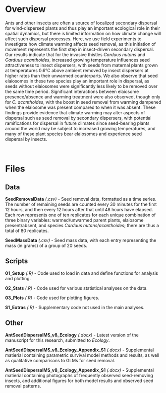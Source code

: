 # Overview

Ants and other insects are often a source of localized secondary dispersal for wind-dispersed plants and thus play an important ecological role in their spatial dynamics, but there is limited information on how climate change will affect such dispersal processes. Here, we use field experiments to investigate how climate warming affects seed removal, as this initiation of movement represents the first step in insect-driven secondary dispersal. Our results indicate that for the invasive thistles *Carduus nutans* and *Carduus acanthoides*, increased growing temperature influences seed attractiveness to insect dispersers, with seeds from maternal plants grown at temperatures 0.6°C above ambient removed by insect dispersers at higher rates than their unwarmed counterparts. We also observe that seed elaiosomes in these two species play an important role in dispersal, as seeds without elaiosomes were significantly less likely to be removed over the same time period. Significant interactions between elaiosome presence/absence and warming treatment were also observed, though only for *C. acanthoides*, with the boost in seed removal from warming dampened when the elaiosome was present compared to when it was absent. These findings provide evidence that climate warming may alter aspects of dispersal such as seed removal by secondary dispersers, with potential ramifications for dispersal in future climates since seed-bearing plants around the world may be subject to increased growing temperatures, and many of these plant species bear elaiosomes and experience seed dispersal by insects.

<br/>

# Files

## Data

**SeedRemovalData** *(.csv)* - Seed removal data, formatted as a time series. The number of remaining seeds are counted every 30 minutes for the first 12 hours, and then every 12 hours after that until 48 hours have elapsed. Each row represents one of ten replicates for each unique combination of three binary variables: warmed/unwarmed parent plants, elaiosome present/absent, and species *Carduus* *nutans*/*acanthoides*; there are thus a total of 80 replicates.

**SeedMassData** *(.csv)* - Seed mass data, with each entry representing the mass (in grams) of a group of 20 seeds.

## Scripts

**01_Setup** *(.R)* - Code used to load in data and define functions for analysis and plotting.

**02_Stats** *(.R)* - Code used for various statistical analyses on the data.

**03_Plots** *(.R)* - Code used for plotting figures.

**S1_Extras** *(.R)* - Supplementary code not used in the main analyses.

## Other

**AntSeedDispersalMS_v8_Ecology** *(.docx)* - Latest version of the manuscript for this research, submitted to *Ecology*.

**AntSeedDispersalMS_v8_Ecology_Appendix_S1** *(.docx)* - Supplemental matierial containing parametric survival model methods and results, as well as qualitative comparisons to GLMs for seed removal.

**AntSeedDispersalMS_v8_Ecology_Appendix_S1** *(.docx)* - Supplemental matierial containing photographs of frequently observed seed-removing insects, and additional figures for both model results and observed seed removal patterns.
